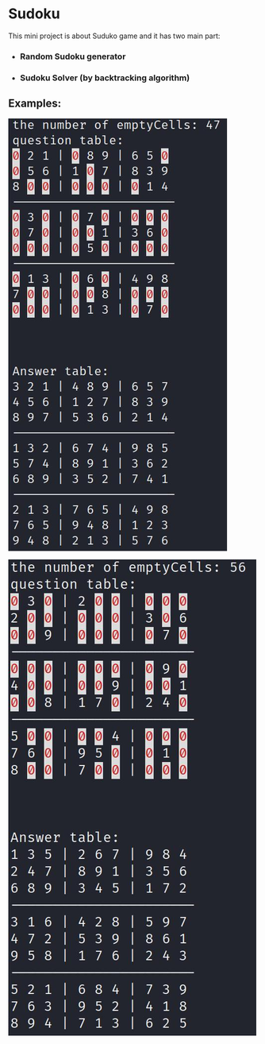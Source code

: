 # Sudoku
This mini project is about Suduko game and it has two main part:
- ### Random Sudoku generator
- ### Sudoku Solver (by backtracking algorithm)
## Examples:
![ex1](https://github.com/Sowhail/Sudoku/blob/main/pic1.jpg) 

![ex1](https://github.com/Sowhail/Sudoku/blob/main/pic2.jpg)
